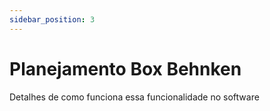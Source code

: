 ```yaml
---
sidebar_position: 3
---
```


# Planejamento Box Behnken

Detalhes de como funciona essa funcionalidade no software